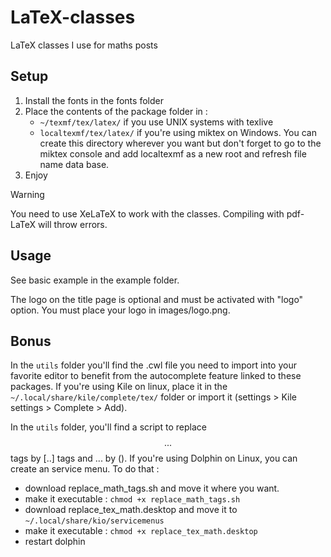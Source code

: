 # LaTeX-classes
LaTeX classes I use for maths posts

## Setup

1. Install the fonts in the fonts folder
2. Place the contents of the package folder in :
    - `~/texmf/tex/latex/` if you use UNIX systems with texlive
    - `localtexmf/tex/latex/` if you're using miktex on Windows. You can create this directory wherever you want but don't forget to go to the miktex console and add localtexmf as a new root and refresh file name data base.
3. Enjoy

> [!WARNING]  
> You need to use XeLaTeX to work with the classes. Compiling with pdf-LaTeX will throw errors.

## Usage

See basic example in the example folder.

The logo on the title page is optional and must be activated with "logo" option. You must place your logo in images/logo.png. 

## Bonus

In the `utils` folder you'll find the .cwl file you need to import into your favorite editor to benefit from the autocomplete feature linked to these packages. If you're using Kile on linux, place it in the `~/.local/share/kile/complete/tex/` folder or import it (settings > Kile settings > Complete > Add).

In the `utils` folder, you'll find a script to replace $$...$$ tags by \[..\] tags and $...$ by \(\). If you're using Dolphin on Linux, you can create an service menu. To do that :
 - download replace_math_tags.sh and move it where you want.
 - make it executable : `chmod +x replace_math_tags.sh`
 - download replace_tex_math.desktop and move it to `~/.local/share/kio/servicemenus`
 - make it executable : `chmod +x replace_tex_math.desktop`
 - restart dolphin